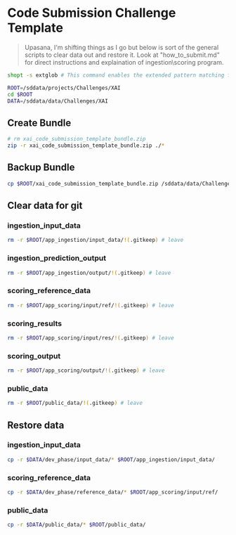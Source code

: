 # Code Submission Challenge Template

> Upasana, I'm shifting things as I go but below is sort of the general scripts to clear data out and restore it. Look at "how_to_submit.md" for direct instructions and explaination of ingestion\scoring program.

```bash
shopt -s extglob # This command enables the extended pattern matching features in Bash, allowing us to use `!(pattern)` to match everything except the specified pattern.
```
```bash
ROOT=/sddata/projects/Challenges/XAI
cd $ROOT
DATA=/sddata/data/Challenges/XAI
```

## Create Bundle
```bash
# rm xai_code_submission_template_bundle.zip
zip -r xai_code_submission_template_bundle.zip ./*
```

## Backup Bundle
```bash
cp $ROOT/xai_code_submission_template_bundle.zip /sddata/data/Challenges/XAI/
```

## Clear data for git

### ingestion_input_data
```bash
rm -r $ROOT/app_ingestion/input_data/!(.gitkeep) # leave
```

### ingestion_prediction_output
```bash
rm -r $ROOT/app_ingestion/output/!(.gitkeep) # leave
```

### scoring_reference_data
```bash
rm -r $ROOT/app_scoring/input/ref/!(.gitkeep) # leave
```

### scoring_results
```bash
rm -r $ROOT/app_scoring/input/res/!(.gitkeep) # leave
```

### scoring_output
```bash
rm -r $ROOT/app_scoring/output/!(.gitkeep) # leave
```

### public_data
```bash
rm -r $ROOT/public_data/!(.gitkeep) # leave
```


## Restore data

### ingestion_input_data
```bash
cp -r $DATA/dev_phase/input_data/* $ROOT/app_ingestion/input_data/
```

### scoring_reference_data
```bash
cp -r $DATA/dev_phase/reference_data/* $ROOT/app_scoring/input/ref/
```

### public_data
```bash
cp -r $DATA/public_data/* $ROOT/public_data/
```
